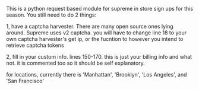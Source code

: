 This is a python request based module for supreme in store sign ups for this season.
You still need to do 2 things:

1, have a captcha harvester. There are many open source ones lying around. Supreme uses v2 captcha.
you will have to change line 18 to your own captcha harvester's get ip, or the fucntion to
however you intend to retrieve captcha tokens


2, fill in your custom info. lines 150-170. this is just your billing info and what not.
it is commented too so it should be self explanatory.

for locations, currently there is 'Manhattan', 'Brooklyn', 'Los Angeles', and 'San Francisco'
